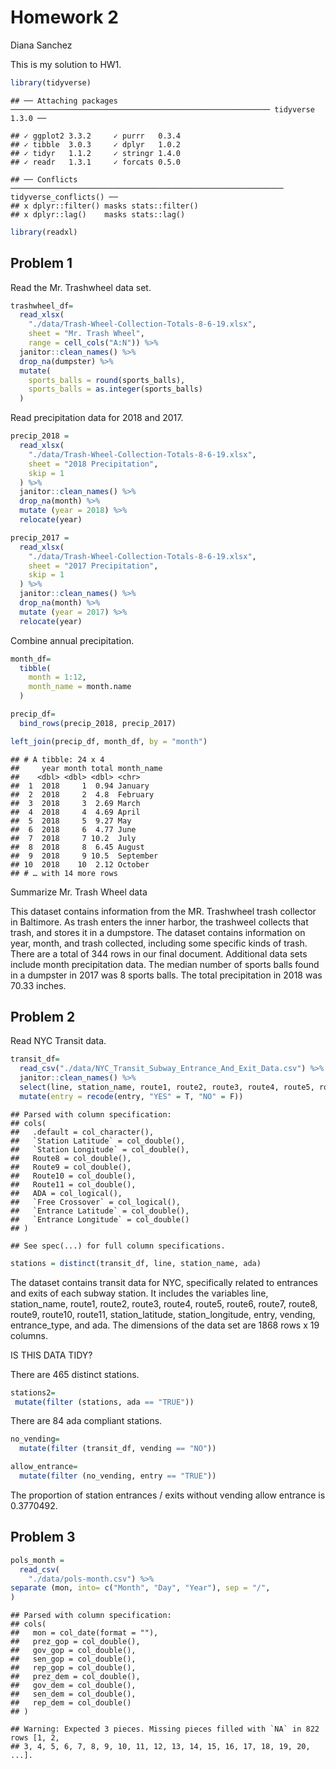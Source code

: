 Homework 2
================
Diana Sanchez

This is my solution to HW1.

``` r
library(tidyverse)
```

    ## ── Attaching packages ────────────────────────────────────────────────────────── tidyverse 1.3.0 ──

    ## ✓ ggplot2 3.3.2     ✓ purrr   0.3.4
    ## ✓ tibble  3.0.3     ✓ dplyr   1.0.2
    ## ✓ tidyr   1.1.2     ✓ stringr 1.4.0
    ## ✓ readr   1.3.1     ✓ forcats 0.5.0

    ## ── Conflicts ───────────────────────────────────────────────────────────── tidyverse_conflicts() ──
    ## x dplyr::filter() masks stats::filter()
    ## x dplyr::lag()    masks stats::lag()

``` r
library(readxl)
```

## Problem 1

Read the Mr. Trashwheel data set.

``` r
trashwheel_df=
  read_xlsx(
    "./data/Trash-Wheel-Collection-Totals-8-6-19.xlsx", 
    sheet = "Mr. Trash Wheel", 
    range = cell_cols("A:N")) %>%
  janitor::clean_names() %>%
  drop_na(dumpster) %>%
  mutate(
    sports_balls = round(sports_balls),
    sports_balls = as.integer(sports_balls)
  )
```

Read precipitation data for 2018 and 2017.

``` r
precip_2018 = 
  read_xlsx(
    "./data/Trash-Wheel-Collection-Totals-8-6-19.xlsx",
    sheet = "2018 Precipitation",
    skip = 1
  ) %>%
  janitor::clean_names() %>%
  drop_na(month) %>%
  mutate (year = 2018) %>%
  relocate(year)

precip_2017 = 
  read_xlsx(
    "./data/Trash-Wheel-Collection-Totals-8-6-19.xlsx",
    sheet = "2017 Precipitation",
    skip = 1
  ) %>%
  janitor::clean_names() %>%
  drop_na(month) %>%
  mutate (year = 2017) %>%
  relocate(year)
```

Combine annual precipitation.

``` r
month_df=
  tibble(
    month = 1:12,
    month_name = month.name
  )

precip_df=
  bind_rows(precip_2018, precip_2017)

left_join(precip_df, month_df, by = "month")
```

    ## # A tibble: 24 x 4
    ##     year month total month_name
    ##    <dbl> <dbl> <dbl> <chr>     
    ##  1  2018     1  0.94 January   
    ##  2  2018     2  4.8  February  
    ##  3  2018     3  2.69 March     
    ##  4  2018     4  4.69 April     
    ##  5  2018     5  9.27 May       
    ##  6  2018     6  4.77 June      
    ##  7  2018     7 10.2  July      
    ##  8  2018     8  6.45 August    
    ##  9  2018     9 10.5  September 
    ## 10  2018    10  2.12 October   
    ## # … with 14 more rows

Summarize Mr. Trash Wheel data

This dataset contains information from the MR. Trashwheel trash
collector in Baltimore. As trash enters the inner harbor, the trashweel
collects that trash, and stores it in a dumpstore. The dataset contains
information on year, month, and trash collected, including some specific
kinds of trash. There are a total of 344 rows in our final document.
Additional data sets include month precipitation data. The median number
of sports balls found in a dumpster in 2017 was 8 sports balls. The
total precipitation in 2018 was 70.33 inches.

## Problem 2

Read NYC Transit data.

``` r
transit_df=
  read_csv("./data/NYC_Transit_Subway_Entrance_And_Exit_Data.csv") %>%
  janitor::clean_names() %>%
  select(line, station_name, route1, route2, route3, route4, route5, route6, route7, route8, route9, route10, route11, station_latitude, station_longitude, entry, vending, entrance_type, ada) %>%
  mutate(entry = recode(entry, "YES" = T, "NO" = F))
```

    ## Parsed with column specification:
    ## cols(
    ##   .default = col_character(),
    ##   `Station Latitude` = col_double(),
    ##   `Station Longitude` = col_double(),
    ##   Route8 = col_double(),
    ##   Route9 = col_double(),
    ##   Route10 = col_double(),
    ##   Route11 = col_double(),
    ##   ADA = col_logical(),
    ##   `Free Crossover` = col_logical(),
    ##   `Entrance Latitude` = col_double(),
    ##   `Entrance Longitude` = col_double()
    ## )

    ## See spec(...) for full column specifications.

``` r
stations = distinct(transit_df, line, station_name, ada)
```

The dataset contains transit data for NYC, specifically related to
entrances and exits of each subway station. It includes the variables
line, station\_name, route1, route2, route3, route4, route5, route6,
route7, route8, route9, route10, route11, station\_latitude,
station\_longitude, entry, vending, entrance\_type, and ada. The
dimensions of the data set are 1868 rows x 19 columns.

IS THIS DATA TIDY?

There are 465 distinct stations.

``` r
stations2=
 mutate(filter (stations, ada == "TRUE"))
```

There are 84 ada compliant stations.

``` r
no_vending=
  mutate(filter (transit_df, vending == "NO"))
```

``` r
allow_entrance= 
  mutate(filter (no_vending, entry == "TRUE"))
```

The proportion of station entrances / exits without vending allow
entrance is 0.3770492.

## Problem 3

``` r
pols_month = 
  read_csv(
    "./data/pols-month.csv") %>% 
separate (mon, into= c("Month", "Day", "Year"), sep = "/", 
)
```

    ## Parsed with column specification:
    ## cols(
    ##   mon = col_date(format = ""),
    ##   prez_gop = col_double(),
    ##   gov_gop = col_double(),
    ##   sen_gop = col_double(),
    ##   rep_gop = col_double(),
    ##   prez_dem = col_double(),
    ##   gov_dem = col_double(),
    ##   sen_dem = col_double(),
    ##   rep_dem = col_double()
    ## )

    ## Warning: Expected 3 pieces. Missing pieces filled with `NA` in 822 rows [1, 2,
    ## 3, 4, 5, 6, 7, 8, 9, 10, 11, 12, 13, 14, 15, 16, 17, 18, 19, 20, ...].
